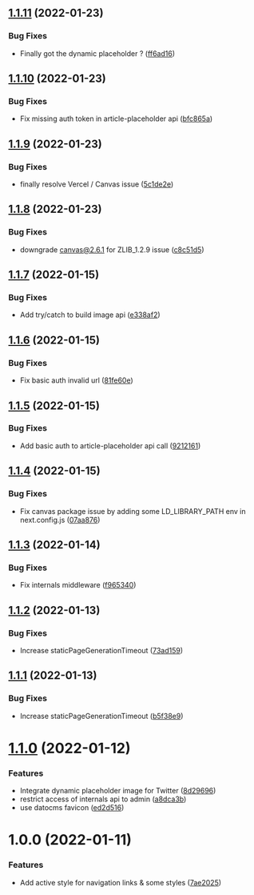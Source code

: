 ## [1.1.11](https://github.com/DCKT/thomasdeconinck.fr/compare/v1.1.10...v1.1.11) (2022-01-23)


### Bug Fixes

* Finally got the dynamic placeholder ? ([ff6ad16](https://github.com/DCKT/thomasdeconinck.fr/commit/ff6ad16c00a691cc780c7c3351d9200a17baf82b))

## [1.1.10](https://github.com/DCKT/thomasdeconinck.fr/compare/v1.1.9...v1.1.10) (2022-01-23)


### Bug Fixes

* Fix missing auth token in article-placeholder api ([bfc865a](https://github.com/DCKT/thomasdeconinck.fr/commit/bfc865a633e5dfb07c5aff57a38086a3cc3f0860))

## [1.1.9](https://github.com/DCKT/thomasdeconinck.fr/compare/v1.1.8...v1.1.9) (2022-01-23)


### Bug Fixes

* finally resolve Vercel / Canvas issue ([5c1de2e](https://github.com/DCKT/thomasdeconinck.fr/commit/5c1de2e2898726ec3a1b189c8005a032aaa3abe5))

## [1.1.8](https://github.com/DCKT/thomasdeconinck.fr/compare/v1.1.7...v1.1.8) (2022-01-23)


### Bug Fixes

* downgrade canvas@2.6.1 for ZLIB_1.2.9 issue ([c8c51d5](https://github.com/DCKT/thomasdeconinck.fr/commit/c8c51d5beea123ee86a6e60ea331bb82515f1f6d))

## [1.1.7](https://github.com/DCKT/thomasdeconinck.fr/compare/v1.1.6...v1.1.7) (2022-01-15)


### Bug Fixes

* Add try/catch to build image api ([e338af2](https://github.com/DCKT/thomasdeconinck.fr/commit/e338af2fd8a93b55bc1497ddb5371178acfe8354))

## [1.1.6](https://github.com/DCKT/thomasdeconinck.fr/compare/v1.1.5...v1.1.6) (2022-01-15)


### Bug Fixes

* Fix basic auth invalid url ([81fe60e](https://github.com/DCKT/thomasdeconinck.fr/commit/81fe60eedcf217fc5384be517dfdc8e159bc3825))

## [1.1.5](https://github.com/DCKT/thomasdeconinck.fr/compare/v1.1.4...v1.1.5) (2022-01-15)


### Bug Fixes

* Add basic auth to article-placeholder api call ([9212161](https://github.com/DCKT/thomasdeconinck.fr/commit/921216176279063c7984db5437902ce59c06cf98))

## [1.1.4](https://github.com/DCKT/thomasdeconinck.fr/compare/v1.1.3...v1.1.4) (2022-01-15)


### Bug Fixes

* Fix canvas package issue by adding some LD_LIBRARY_PATH env in next.config.js ([07aa876](https://github.com/DCKT/thomasdeconinck.fr/commit/07aa876f0e57bb0334884a1dcfc775b91ecbea8f))

## [1.1.3](https://github.com/DCKT/thomasdeconinck.fr/compare/v1.1.2...v1.1.3) (2022-01-14)


### Bug Fixes

* Fix internals middleware ([f965340](https://github.com/DCKT/thomasdeconinck.fr/commit/f9653402178d16a9cbc549f3ec69f86004e34e3a))

## [1.1.2](https://github.com/DCKT/thomasdeconinck.fr/compare/v1.1.1...v1.1.2) (2022-01-13)


### Bug Fixes

* Increase staticPageGenerationTimeout ([73ad159](https://github.com/DCKT/thomasdeconinck.fr/commit/73ad159638184aa1c454353f253f22cff93ae6b6))

## [1.1.1](https://github.com/DCKT/thomasdeconinck.fr/compare/v1.1.0...v1.1.1) (2022-01-13)


### Bug Fixes

* Increase staticPageGenerationTimeout ([b5f38e9](https://github.com/DCKT/thomasdeconinck.fr/commit/b5f38e92d91e7597b2f368adc037713e395bafba))

# [1.1.0](https://github.com/DCKT/thomasdeconinck.fr/compare/v1.0.0...v1.1.0) (2022-01-12)


### Features

* Integrate dynamic placeholder image for Twitter ([8d29696](https://github.com/DCKT/thomasdeconinck.fr/commit/8d2969656d9742fa9a934c3762c72b402a9e2b2e))
* restrict access of internals api to admin ([a8dca3b](https://github.com/DCKT/thomasdeconinck.fr/commit/a8dca3ba0d966d4730f004da97aae8a2a704c74a))
* use datocms favicon ([ed2d516](https://github.com/DCKT/thomasdeconinck.fr/commit/ed2d5164e5e9f72cf921cecb2cd126327ced4b76))

# 1.0.0 (2022-01-11)


### Features

* Add active style for navigation links & some styles ([7ae2025](https://github.com/DCKT/thomasdeconinck.fr/commit/7ae202543bdceb3b8eb0d9e966e61b2f36ce1401))
